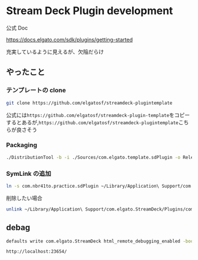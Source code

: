 # Stream Deck Plugin development

公式 Doc

https://docs.elgato.com/sdk/plugins/getting-started

充実しているように見えるが、欠陥だらけ

## やったこと

### テンプレートの clone

```sh
git clone https://github.com/elgatosf/streamdeck-plugintemplate
```

公式には`https://github.com/elgatosf/streamdeck-plugin-template`をコピーするとあるが,`https://github.com/elgatosf/streamdeck-plugintemplate`こちらが良さそう

### Packaging

```sh
./DistributionTool -b -i ./Sources/com.elgato.template.sdPlugin -o Release
```

### SymLink の追加

```sh
ln -s com.nbr41to.practice.sdPlugin ~/Library/Application\ Support/com.elgato.StreamDeck/Plugins/
```

削除したい場合

```sh
unlink ~/Library/Application\ Support/com.elgato.StreamDeck/Plugins/com.nbr41to.practice.sdPlugin
```

## debag

```sh
defaults write com.elgato.StreamDeck html_remote_debugging_enabled -bool YES
```

`http://localhost:23654/`
